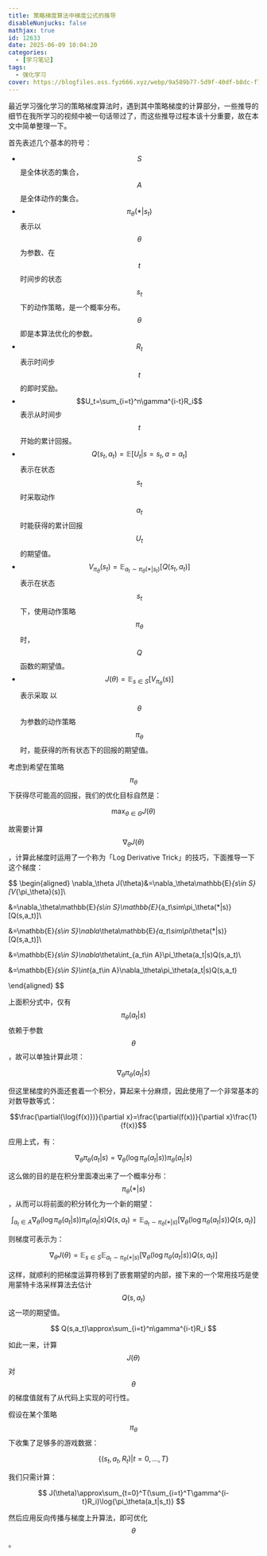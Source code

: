 ```yaml
---
title: 策略梯度算法中梯度公式的推导
disableNunjucks: false
mathjax: true
id: 12633
date: 2025-06-09 10:04:20
categories:
  - [学习笔记]
tags:
  - 强化学习
cover: https://blogfiles.oss.fyz666.xyz/webp/9a589b77-5d9f-40df-b8dc-f7f219f1cfd0.webp
---
```


最近学习强化学习的策略梯度算法时，遇到其中策略梯度的计算部分，一些推导的细节在我所学习的视频中被一句话带过了，而这些推导过程本该十分重要，故在本文中简单整理一下。

首先表述几个基本的符号：

- $$S$$ 是全体状态的集合，$$A$$ 是全体动作的集合。
- $$\pi_\theta(*|s_t)$$ 表示以 $$\theta$$ 为参数、在 $$t$$ 时间步的状态 $$s_t$$ 下的动作策略，是一个概率分布。$$\theta$$ 即是本算法优化的参数。
- $$R_t$$ 表示时间步 $$t$$ 的即时奖励。
- $$U_t=\sum_{i=t}^n\gamma^{i-t}R_i$$ 表示从时间步 $$t$$ 开始的累计回报。
- $$Q(s_t,a_t)=\mathbb{E}[U_t|s=s_t,a=a_t]$$ 表示在状态 $$s_t$$ 时采取动作 $$a_t$$ 时能获得的累计回报 $$U_t$$ 的期望值。
- $$V_{\pi_\theta}(s_t)=\mathbb{E}_{a_t\sim\pi_\theta(*|s_t)}[Q(s_t,a_t)]$$ 表示在状态 $$s_t$$ 下，使用动作策略 $$\pi_\theta$$ 时，$$Q$$ 函数的期望值。
- $$J(\theta)=\mathbb{E}_{s\in S}[V_{\pi_\theta}(s)]$$ 表示采取 以$$\theta$$ 为参数的动作策略 $$\pi_\theta$$ 时，能获得的所有状态下的回报的期望值。

考虑到希望在策略 $$\pi_\theta$$ 下获得尽可能高的回报，我们的优化目标自然是：

$$
\max_{\theta\in\Theta}J(\theta)
$$


故需要计算 $$\nabla_\theta J(\theta)$$，计算此梯度时运用了一个称为「Log Derivative Trick」的技巧，下面推导一下这个梯度：

$$
\begin{aligned}
\nabla_\theta J(\theta)&=\nabla_\theta\mathbb{E}_{s\in S}[V_{\pi_\theta}(s)]\\

&=\nabla_\theta\mathbb{E}_{s\in S}\mathbb{E}_{a_t\sim\pi_\theta(*|s)}[Q(s,a_t)]\\

&=\mathbb{E}_{s\in S}\nabla_\theta\mathbb{E}_{a_t\sim\pi_\theta(*|s)}[Q(s,a_t)]\\

&=\mathbb{E}_{s\in S}\nabla_\theta\int_{a_t\in A}\pi_\theta(a_t|s)Q(s,a_t)\\

&=\mathbb{E}_{s\in S}\int_{a_t\in A}\nabla_\theta\pi_\theta(a_t|s)Q(s,a_t)

\end{aligned}
$$

上面积分式中，仅有 $$\pi_\theta(a_t|s)$$ 依赖于参数 $$\theta$$，故可以单独计算此项：

$$
\nabla_\theta\pi_\theta(a_t|s)
$$

但这里梯度的外面还套着一个积分，算起来十分麻烦，因此使用了一个非常基本的对数导数等式：

$$\frac{\partial(\log{f(x)})}{\partial x}=\frac{\partial(f(x))}{\partial x}\frac{1}{f(x)}$$


应用上式，有：

$$
\nabla_\theta\pi_\theta(a_t|s)=\nabla_\theta(\log{\pi_\theta(a_t|s)})\pi_\theta(a_t|s)
$$

这么做的目的是在积分里面凑出来了一个概率分布：$$\pi_\theta(*|s)$$，从而可以将前面的积分转化为一个新的期望：

$$
\int_{a_t\in A}\nabla_\theta(\log{\pi_\theta(a_t|s)})\pi_\theta(a_t|s)Q(s,a_t)=\mathbb{E}_{a_t\sim\pi_\theta(*|s)}[\nabla_\theta(\log{\pi_\theta(a_t|s)})Q(s,a_t)]
$$

则梯度可表示为：

$$
\nabla_\theta J(\theta)=\mathbb{E}_{s\in S}\mathbb{E}_{a_t\sim\pi_\theta(*|s)}[\nabla_\theta(\log{\pi_\theta(a_t|s)})Q(s,a_t)]
$$


这样，就顺利的把梯度运算符移到了嵌套期望的内部，接下来的一个常用技巧是使用蒙特卡洛采样算法去估计 $$Q(s,a_t)$$ 这一项的期望值。

$$
Q(s,a_t)\approx\sum_{i=t}^n\gamma^{i-t}R_i
$$

如此一来，计算 $$J(\theta)$$ 对 $$\theta$$ 的梯度值就有了从代码上实现的可行性。


假设在某个策略 $$\pi_\theta$$ 下收集了足够多的游戏数据：

$$
\{(s_t,a_t,R_t)|t=0,\dots,T\}
$$


我们只需计算：

$$
J(\theta)\approx\sum_{t=0}^T(\sum_{i=t}^T\gamma^{i-t}R_i)\log{\pi_\theta(a_t|s_t)}
$$



然后应用反向传播与梯度上升算法，即可优化 $$\theta$$。